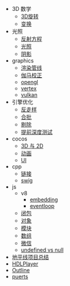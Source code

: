- 3D 数学
    - [3D旋转](math/rotation.md)
    - [变换](math/transform.md)
- 光照
    - [反射方程](lighting/equation.md)
    - [光照](lighting/光照.md)
    - [阴影](lighting/阴影.md)
- graphics
    - [渲染管线](graphics/pipeline.md)
    - [伽马校正](graphics/gamma.md)
    - [opengl](graphics/opengl.md)
    - [vertex](graphics/vertex.md)
    - [vulkan](graphics/vulkan.md)
- 引擎优化
    - [反走样](引擎优化/反走样.md)
    - [合批](引擎优化/合批.md)
    - [剔除](引擎优化/剔除.md)
    - [提前深度测试](引擎优化/提前深度测试.md)
- cocos
    - [3D 与 2D](cocos/3D%20与%202D.md)
    - [动画](cocos/动画.md)
    - [UI](cocos/UI.md)
- cpp
    - [链接](cpp/链接.md)
    - [swig](cpp/swig.md)
- js
    - v8
        - [embedding](js/v8/embedding.md)
        - [eventloop](js/v8/eventloop.md)
    - [闭包](js/闭包.md)
    - [对象](js/对象.md)
    - [模块](js/模块.md)
    - [数组](js/数组.md)
    - [微信](js/minigame.md)
    - [undefined vs null](js/undefined_vs_null.md)
- [地平线项目总结](horizon.md)
- [HDLPlayer](HDLPlayer.md)
- [Outline](Outline.md)
- [puerts](puerts.md)
